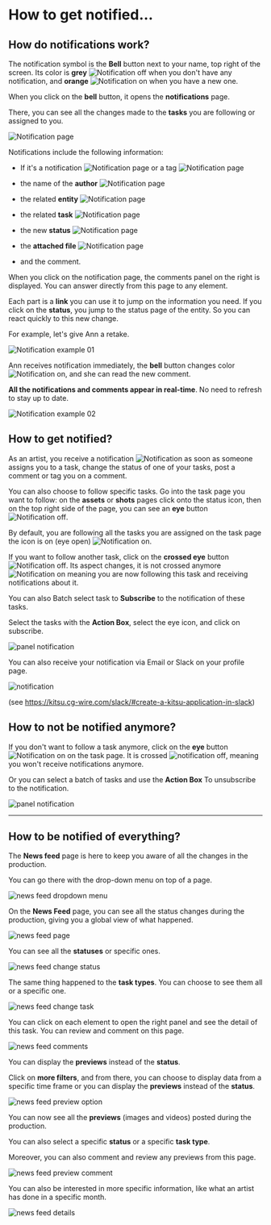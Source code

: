 # How to get notified...


## How do notifications work?

The notification symbol is the **Bell** button next to your name, top right of
the screen. Its color is **grey**
![Notification off](../img/getting-started/notification_icon_off.png) when you don't have
any notification, and **orange**
![Notification on](../img/getting-started/notification_icon_on.png) when you have a new
one.

When you click on the **bell** button, it opens the **notifications** page.

There, you can see all the changes made to the **tasks** you are following or
assigned to you.

![Notification page](../img/getting-started/notification_page.png)

Notifications include the following information:

* If it's a notification ![Notification page](../img/getting-started/notification_icon_comment.png) or a tag ![Notification page](../img/getting-started/notification_icon_tag.png)

* the name of the **author** ![Notification page](../img/getting-started/notification_author.png)

* the related **entity** ![Notification page](../img/getting-started/notification_entities.png)

* the related **task** ![Notification page](../img/getting-started/notification_task.png)

* the new **status** ![Notification page](../img/getting-started/wfa_icon.png)

* the **attached file** ![Notification page](../img/getting-started/notification_attached_files.png)

* and the comment.

When you click on the notification page, the comments panel on the right is displayed. You can answer directly from this page to any element.

Each part is a **link** you can use it to jump on the information you need. If
you click on the **status**, you jump to the status page of the entity. So
you can react quickly to this new change.

For example, let's give Ann a retake.

![Notification example 01](../img/getting-started/notification_example01.png)

Ann receives notification immediately, the **bell** button changes color
![Notification on](../img/getting-started/notification_icon_on.png), and she can read the
new comment.

**All the notifications and comments appear in real-time**. No need to refresh
to stay up to date.


![Notification example 02](../img/getting-started/notification_example02.png)

## How to get notified?

As an artist, you receive a notification
![Notification](../img/getting-started/notification_icon_on.png) as soon as someone assigns you to a task, change
the status of one of your tasks, post a comment or tag you on a comment.

You can also choose to follow specific tasks. Go into the task page you want
to follow: on the **assets** or **shots** pages click onto the status icon,
then on the top right side of the page, you can see an **eye** button
![Notification off](../img/getting-started/notification_off.png).


By default, you are following all the tasks you are assigned on the task
page the icon is on (eye open) ![Notification on](../img/getting-started/notification_on.png).

If you want to follow another task, click on the **crossed eye** button
![Notification off](../img/getting-started/notification_off.png). Its aspect changes,
it is not crossed anymore ![Notification on](../img/getting-started/notification_on.png)
meaning you are now following this task and receiving notifications about
it.

You can also Batch select task to **Subscribe** to the notification of these tasks.

Select the tasks with the **Action Box**, select the eye icon, and click on subscribe.

![panel notification](../img/getting-started/pannel_notif.png)

You can also receive your notification via Email or Slack on your profile page.

![notification](../img/getting-started/profil_pannel_notif.png)

(see https://kitsu.cg-wire.com/slack/#create-a-kitsu-application-in-slack)

## How to not be notified anymore?

If you don't want to follow a task anymore, click on the **eye** button
![Notification on](../img/getting-started/notification_on.png) on the task page. It is crossed ![notification off](../img/getting-started/notification_off.png), meaning
you won't receive notifications anymore.


Or you can select a batch of tasks and use the **Action Box** To unsubscribe to the notification.

![panel notification](../img/getting-started/pannel_notif.png)

------------------------------------

## How to be notified of everything?

The **News feed** page is here to keep you aware of all the changes in the production.

You can go there with the drop-down menu on top of a page.

![news feed dropdown menu](../img/getting-started/drop_down_menu_newsfeed.png)

On the **News Feed** page, you can see all the status changes during the production, giving you a global view of what happened.

![news feed page](../img/getting-started/newsfeed_comment_all.png)

You can see all the **statuses** or specific ones.

![news feed change status](../img/getting-started/newsfeed_status.png)

The same thing happened to the **task types**. You can choose to see them all or a specific one.

![news feed change task](../img/getting-started/newsfeed_tasktype.png)

You can click on each element to open the right panel and see the detail of this task. You can review and comment on this page.

![news feed comments](../img/getting-started/newsfeed_comment_panel.png)

You can display the **previews** instead of the **status**.

Click on **more filters**, and from there, you can choose to display data from a specific time frame or
you can display the **previews** instead of the **status**.

![news feed preview option](../img/getting-started/newsfeed_preview_global.png)

You can now see all the **previews** (images and videos) posted during the production.


You can also select a specific **status** or a specific **task type**.

Moreover, you can also comment and review any previews from this page.

![news feed preview comment](../img/getting-started/newsfeed_preview_comment.png)

You can also be interested in more specific information, like what an artist has done in a specific month.

![news feed details](../img/getting-started/newsfeed_details.png)




